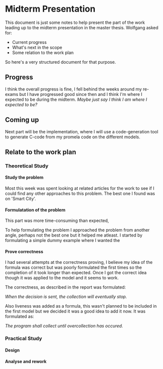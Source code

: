 # Midterm Presentation

This document is just some notes to help present the part of the work leading up to the midterm presentation in the master thesis. Wolfgang asked for:

* Current progress
* What's next in the scope
* Some relation to the work plan
 
So here's a very structured document for that purpose.

## Progress

I think the overall progress is fine, I fell behind the weeks around my re-exams but I have progressed good since then and I think I'm where I expected to be during the midterm. *Maybe just say I think I am where I expected to be?*



## Coming up

Next part will be the implementation, where I will use a code-generation tool to generate C-code from my promela code on the different models. 

## Relate to the work plan

### Theoretical Study

#### Study the problem

Most this week was spent looking at related articles for the work to see if I could find any other approaches to this problem. The best one I found was on 'Smart City'.

#### Formulatation of the problem

This part was more time-consuming than expected,

To help formulating the problem I approached the problem from another angle, perhaps not the best one but it helped me atleast. I started by formulating a simple dummy example where I wanted the 

#### Prove correctness

I had several attempts at the correctness proving, I believe my idea of the formula was correct but was poorly formulated the first times so the completion of it took longer than expected. Once I got the correct idea though it was applied to the model and it seems to work.

The correctness, as described in the report was formulated:

*When the decision is sent, the collection will eventually stop.*

Also liveness was added as a formula, this wasn't planned to be included in the first model but we decided it was a good idea to add it now. It was formulated as:

*The program shall collect until overcollection has occured.*

### Practical Study

#### Design

#### Analyse and rework
